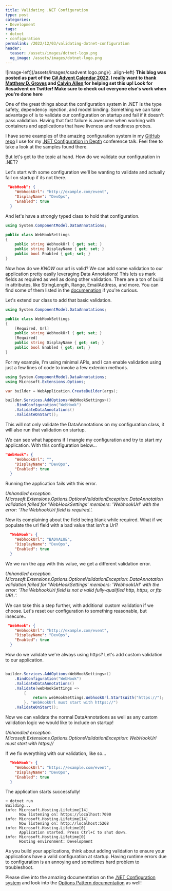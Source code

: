 ```yaml
---
title: Validating .NET Configuration
type: post
categories:
- Development
tags:
- dotnet
- configuration
permalink: /2022/12/03/validating-dotnet-configuration
header:
  teaser: /assets/images/dotnet-logo.png
  og_image: /assets/images/dotnet-logo.png
---
```


![image-left](/assets/images/csadvent logo.png){: .align-left}
**This blog was posted as part of the [C# Advent Calendar 2022](https://www.csadvent.christmas/). I really want to thank [Matthew D. Groves](https://twitter.com/mgroves) and [Calvin Allen](https://twitter.com/_calvinallen) for helping set this up! Look for #csadvent on Twitter! Make sure to check out everyone else's work when you're done here**

One of the great things about the configuration system in .NET is the type safety, dependency injection, and model binding. Something we can take advantage of is to validate our configuration on startup and fail if it doesn't pass validation. Having that fast failure is awesome when working with containers and applications that have liveness and readiness probes.

I have some examples of the amazing configuration system in my [GitHub repo](https://github.com/Codebytes/dotnet-configuration-in-depth) I use for my [.NET Configuration in Depth](https://github.com/Codebytes/dotnet-configuration-in-depth) conference talk. Feel free to take a look at the samples found there.

But let's get to the topic at hand. How do we validate our configuration in .NET?

Let's start with some configuration we'll be wanting to validate and actually fail on startup if its not there.

```json
 "WebHook": {
    "WebhookUrl": "http://example.com/event",
    "DisplayName": "DevOps",
    "Enabled": true
  }
```

And let's have a strongly typed class to hold that configuration.

```cs
using System.ComponentModel.DataAnnotations;

public class WebHookSettings
{
    public string WebhookUrl { get; set; }
    public string DisplayName { get; set; }
    public bool Enabled { get; set; }
}
```

Now how do we *KNOW* our url is valid? We can add some validation to our application pretty easily leveraging Data Annotations! This lets us mark fields as required as well as doing other validation. There are a ton of build in attributes, like StringLength, Range, EmailAddress, and more. You can find some of them listed in the [documenation](https://learn.microsoft.com/en-us/dotnet/api/system.componentmodel.dataannotations?view=net-7.0) if you're curious.

Let's extend our class to add that basic validation.

```cs
using System.ComponentModel.DataAnnotations;

public class WebHookSettings
{
    [Required, Url]
    public string WebhookUrl { get; set; }
    [Required]
    public string DisplayName { get; set; }
    public bool Enabled { get; set; }
}
```

For my example, I'm using minimal APIs, and I can enable validation using just a few lines of code to invoke a few extenion methods.

```cs
using System.ComponentModel.DataAnnotations;
using Microsoft.Extensions.Options;

var builder = WebApplication.CreateBuilder(args);

builder.Services.AddOptions<WebHookSettings>()
    .BindConfiguration("WebHook")
    .ValidateDataAnnotations()
    .ValidateOnStart();
```

This will not only validate the DataAnnotations on my configuration class, it will also run that validation on startup.

We can see what happens if I mangle my configuration and try to start my application. With this configuration below...

```json
"WebHook": {
    "WebhookUrl": "",
    "DisplayName": "DevOps",
    "Enabled": true
  }
```

Running the application fails with this error.

*Unhandled exception. Microsoft.Extensions.Options.OptionsValidationException: DataAnnotation validation failed for 'WebHookSettings' members: 'WebhookUrl' with the error: 'The WebhookUrl field is required.'.*


Now its complaining about the field being blank while required.  What if we populate the url field with a bad value that isn't a Url?

```json
  "WebHook": {
    "WebhookUrl": "BADVALUE",
    "DisplayName": "DevOps",
    "Enabled": true
  }
```

We we run the app with this value, we get a different validation error.

*Unhandled exception. Microsoft.Extensions.Options.OptionsValidationException: DataAnnotation validation failed for 'WebHookSettings' members: 'WebhookUrl' with the error: 'The WebhookUrl field is not a valid fully-qualified http, https, or ftp URL.'.*

We can take this a step further, with additional custom validation if we choose.  Let's reset our configuration to something reasonable, but insecure..

```json
 "WebHook": {
    "WebhookUrl": "http://example.com/event",
    "DisplayName": "DevOps",
    "Enabled": true
  }
```

How do we validate we're always using https?  Let's add custom validation to our application.

```cs

builder.Services.AddOptions<WebHookSettings>()
    .BindConfiguration("WebHook")
    .ValidateDataAnnotations()
    .Validate(webHookSettings =>
        {
            return webHookSettings.WebhookUrl.StartsWith("https://");
        }, "WebHookUrl must start with https://")
    .ValidateOnStart();
```

Now we can validate the normal DataAnnotations as well as any custom validation logic we would like to include on startup!

*Unhandled exception. Microsoft.Extensions.Options.OptionsValidationException: WebHookUrl must start with https://*


If we fix everything with our validation, like so...

```json
  "WebHook": {
    "WebhookUrl": "https://example.com/event",
    "DisplayName": "DevOps",
    "Enabled": true
  }
```

The application starts successfully!

```
➜ dotnet run
Building...
info: Microsoft.Hosting.Lifetime[14]
      Now listening on: https://localhost:7090
info: Microsoft.Hosting.Lifetime[14]
      Now listening on: http://localhost:5268
info: Microsoft.Hosting.Lifetime[0]
      Application started. Press Ctrl+C to shut down.
info: Microsoft.Hosting.Lifetime[0]
      Hosting environment: Development
```

As you build your applications, think about adding validation to ensure your applications have a valid configuration at startup. Having runtime errors due to configuration is an annoying and sometimes hard problem to troubleshoot.

Please dive into the amazing documentation on the [.NET Configuration system](https://learn.microsoft.com/en-us/dotnet/core/extensions/configuration) and look into the [Options Pattern documentation](https://learn.microsoft.com/en-us/dotnet/core/extensions/options) as well!